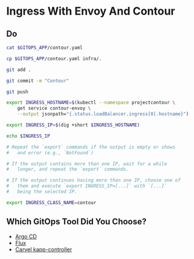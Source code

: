 # Ingress With Envoy And Contour

## Do

```bash
cat $GITOPS_APP/contour.yaml

cp $GITOPS_APP/contour.yaml infra/.

git add . 

git commit -m "Contour"

git push

export INGRESS_HOSTNAME=$(kubectl --namespace projectcontour \
    get service contour-envoy \
    --output jsonpath="{.status.loadBalancer.ingress[0].hostname}")

export INGRESS_IP=$(dig +short $INGRESS_HOSTNAME) 

echo $INGRESS_IP

# Repeat the `export` commands if the output is empty or shows
#   and error (e.g., `NotFound`)

# If the output contains more than one IP, wait for a while 
#   longer, and repeat the `export` commands.

# If the output continues having more than one IP, choose one of
#   them and execute `export INGRESS_IP=[...]` with `[...]`
#   being the selected IP.

export INGRESS_CLASS_NAME=contour
```

## Which GitOps Tool Did You Choose?

* [Argo CD](gitops-argocd.md)
* [Flux](gitops-flux.md)
* [Carvel kapp-controller](gitops-kapp.md)
